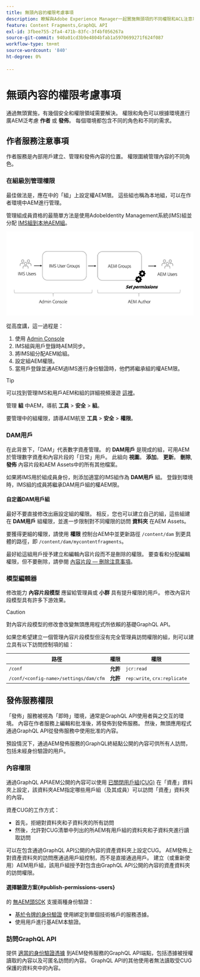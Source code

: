 ```yaml
---
title: 無頭內容的權限考慮事項
description: 瞭解與Adobe Experience Manager一起實施無頭項的不同權限和ACL注意事項。 瞭解「作者」和「發佈」環境所需的不同角色和潛在權限級別。
feature: Content Fragments,GraphQL API
exl-id: 3fbee755-2fa4-471b-83fc-3f4bf056267a
source-git-commit: 940a01cd3b9e4804bfab1a5970699271f624f087
workflow-type: tm+mt
source-wordcount: '840'
ht-degree: 0%

---
```


# 無頭內容的權限考慮事項

通過無頭實施，有幾個安全和權限領域需要解決。 權限和角色可以根據環境進行廣AEM泛考慮 **作者** 或 **發佈**。 每個環境都包含不同的角色和不同的需求。

## 作者服務注意事項

作者服務是內部用戶建立、管理和發佈內容的位置。 權限圍繞管理內容的不同角色。

### 在組級別管理權限

最佳做法是，應在中的「組」上設定權AEM限。 這些組也稱為本地組，可以在作者環境中AEM進行管理。

管理組成員資格的最簡單方法是使用AdobeIdentity Management系統(IMS)組並分配 [IMS組到本地AEM組](https://experienceleague.adobe.com/docs/experience-manager-cloud-service/content/security/ims-support.html?lang=en#managing-permissions-in-aem)。

![管理控制台權限流](assets/admin-console-aem-group-permissions.png)

從高度講，這一過程是：

1. 使用 [Admin Console](https://adminconsole.adobe.com/)
1. IMS組與用戶登錄時AEM同步。
1. 將IMS組分配AEM給組。
1. 設定組AEM權限。
1. 當用戶登錄並通AEM過IMS進行身份驗證時，他們將繼承組的權AEM限。

>[!TIP]
>
> 可以找到管理IMS和用戶AEM和組的詳細視頻漫遊 [這裡](https://experienceleague.adobe.com/docs/experience-manager-learn/cloud-service/accessing/overview.html)。

管理 **組** 中AEM，導航 **工具** > **安全** > **組**。

要管理中的組權限，請導AEM航至 **工具** > **安全** > **權限**。

### DAM用戶

在此背景下，「DAM」代表數字資產管理。 的 **DAM用戶** 是現成的組，可用AEM於管理數字資產和內容片段的「日常」用戶。 此組向 **視圖**。 **添加**。 **更新**。 **刪除**, **發佈** 內容片段和AEM Assets中的所有其他檔案。

如果將IMS用於組成員身份，則添加適當的IMS組作為 **DAM用戶** 組。 登錄到環境時，IMS組的成員將繼承DAM用戶組的權AEM限。

#### 自定義DAM用戶組

最好不要直接修改出廠設定組的權限。 相反，您也可以建立自己的組，這些組建在 **DAM用戶** 組權限，並進一步限制對不同權限的訪問 **資料夾** 在AEM Assets。

要獲得更細的權限，請使用 **權限** 控制台AEM中並更新路徑 `/content/dam` 到更具體的路徑，即 `/content/dam/mycontentfragments`。

最好給這組用戶授予建立和編輯內容片段而不是刪除的權限。 要查看和分配編輯權限，但不要刪除，請參閱 [內容片段 — 刪除注意事項](/help/assets/content-fragments/content-fragments-delete.md)。

### 模型編輯器

修改能力 **內容片段模型** 應留給管理員或 **小群** 具有提升權限的用戶。 修改內容片段模型具有許多下游效果。

>[!CAUTION]
>
>對內容片段模型的修改會改變無頭應用程式所依賴的基礎GraphQL API。

如果您希望建立一個管理內容片段模型但沒有完全管理員訪問權限的組，則可以建立具有以下訪問控制項的組：

| 路徑 | 權限 | 權限 |
|-----| -------------| ---------|
| `/conf` | **允許** | `jcr:read` |
| `/conf/<config-name>/settings/dam/cfm` | **允許** | `rep:write`, `crx:replicate` |

## 發佈服務權限

「發佈」服務被視為「即時」環境，通常是GraphQL API使用者與之交互的環境。 內容在作者服務上編輯和批准後，將發佈到發佈服務。 然後，無頭應用程式通過GraphQL API從發佈服務中使用批准的內容。

預設情況下，通過AEM發佈服務的GraphQL終結點公開的內容可供所有人訪問，包括未經身份驗證的用戶。

### 內容權限

通過GraphQL APIAEM公開的內容可以使用 [已關閉用戶組(CUG)](https://experienceleague.adobe.com/docs/experience-manager-learn/assets/advanced/closed-user-groups.html) 在「資產」資料夾上設定，該資料夾AEM指定哪些用戶組（及其成員）可以訪問「資產」資料夾的內容。

資產CUG的工作方式：

* 首先，拒絕對資料夾和子資料夾的所有訪問
* 然後，允許對CUG清單中列出的所AEM有用戶組的資料夾和子資料夾進行讀取訪問

可以在包含通過GraphQL API公開的內容的資產資料夾上設定CUG。 AEM發佈上對資產資料夾的訪問應通過用戶組控制，而不是直接通過用戶。 建立（或重新使用）AEM用戶組，該用戶組授予對包含由GraphQL API公開的內容的資產資料夾的訪問權限。

#### 選擇驗證方案{#publish-permissions-users}

的 [無AEM頭SDK](https://github.com/adobe/aem-headless-client-js#create-aemheadless-client) 支援兩種身份驗證：

* [基於令牌的身份驗證](/help/implementing/developing/introduction/generating-access-tokens-for-server-side-apis.md) 使用綁定到單個技術帳戶的服務憑據。
* 使用用戶進行基AEM本驗證。

### 訪問GraphQL API

提供 [適當的身份驗證憑據](https://github.com/adobe/aem-headless-client-js#create-aemheadless-client) 到AEM發佈服務的GraphQL API端點，包括憑據被授權讀取的內容以及可匿名訪問的內容。 GraphQL API的其他使用者無法讀取受CUG保護的資料夾中的內容。
